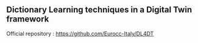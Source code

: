 ## Dictionary Learning techniques in a Digital Twin framework
Official repository : https://github.com/Eurocc-Italy/DL4DT
